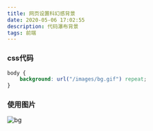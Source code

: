 ```yaml
---
title: 网页设置科幻感背景
date: 2020-05-06 17:02:55
description: 代码瀑布背景
tags: 前端
---
```


### css代码
```css
body {
    background: url("/images/bg.gif") repeat;
}
```

### 使用图片
![bg](/images/bg.gif)

<style>
body {
    background: url("/images/bg.gif") repeat!important;
}
</style>